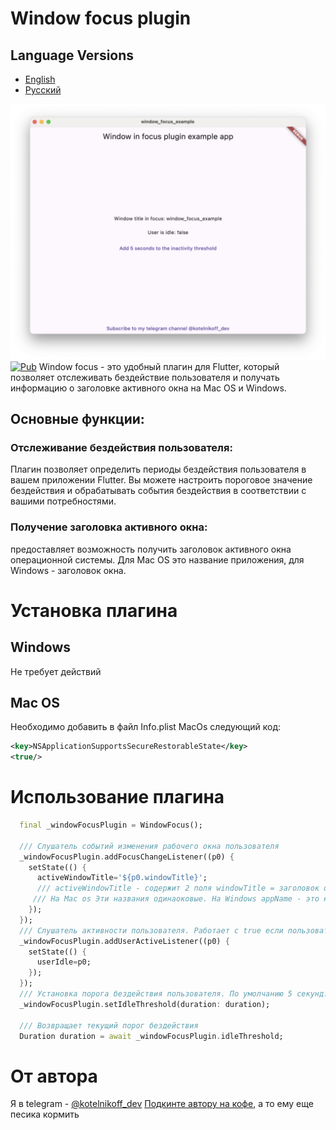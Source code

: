 # Window focus plugin

## Language Versions

- [English](README.md)
- [Русский](README_ru.md)

![Пример использования](image/screenshot.png)
[![Pub](https://img.shields.io/pub/v/window_focus)](https://pub.dev/packages/window_focus)
Window focus - это удобный плагин для Flutter, который позволяет отслеживать бездействие пользователя и получать информацию о заголовке активного окна на  Mac OS и Windows.

## Основные функции:

### Отслеживание бездействия пользователя:
Плагин позволяет определить периоды бездействия пользователя в вашем приложении Flutter. Вы можете настроить пороговое значение бездействия и обрабатывать события бездействия в соответствии с вашими потребностями.
### Получение заголовка активного окна:
предоставляет возможность получить заголовок активного окна операционной системы. Для Mac OS это название приложения, для Windows - заголовок окна.

# Установка плагина
## Windows
Не требует действий
## Mac OS
Необходимо добавить в файл Info.plist MacOs следующий код:
```xml
<key>NSApplicationSupportsSecureRestorableState</key>
<true/>
```
# Использование плагина
```dart
  final _windowFocusPlugin = WindowFocus();
  
  /// Слушатель событий изменения рабочего окна пользователя
  _windowFocusPlugin.addFocusChangeListener((p0) {
    setState(() {
      activeWindowTitle='${p0.windowTitle}';
      /// activeWindowTitle - содержит 2 поля windowTitle = заголовок окна, appName = Название приложения.
     /// На Mac os Эти названия одинаоковые. На Windows appName - это название процесса в котором запущено окно.
    });
  });
  /// Слушатель активности пользователя. Работает с true если пользователь активен и false если пользователь не активен.
  _windowFocusPlugin.addUserActiveListener((p0) {
    setState(() {
      userIdle=p0;
    });
  });
  /// Установка порога бездействия пользователя. По умолчанию 5 секунд.
  _windowFocusPlugin.setIdleThreshold(duration: duration);

  /// Возвращает текущий порог бездействия
  Duration duration = await _windowFocusPlugin.idleThreshold;

```
# От автора
Я в telegram - [@kotelnikoff_dev](https://t.me/kotelnikoff_dev)
[Подкинте автору на кофе](https://www.tinkoff.ru/rm/kotelnikov.yuriy2/PzxiM41989/), а то ему еще песика кормить